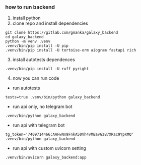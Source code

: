 ### how to run backend

1. install python
2. clone repo and install dependencies
```shell
git clone https://gitlab.com/gmanka/galaxy_backend
cd galaxy_backend
python -m venv .venv
.venv/bin/pip install -U pip
.venv/bin/pip install -U tortoise-orm aiogram fastapi rich
```
3. install autotests dependences
```shell
.venv/bin/pip install -U ruff pyright
```
4. now you can run code

- run autotests
```shell
tests=true .venv/bin/python galaxy_backend
```
- run api only, no telegram bot
```shell
.venv/bin/python galaxy_backend
```
- run api with telegram bot
```shell
tg_token='7409714466:AAFwNn9FnkA50Vh4vMBavGzB7XRac9YpKMQ' .venv/bin/python galaxy_backend
```
- run api with custom uvicorn setting
```shell
.venv/bin/uvicorn galaxy_backend:app
```

